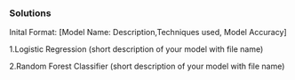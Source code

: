 ### Solutions
Inital Format: [Model Name: Description,Techniques used, Model Accuracy]

1.Logistic Regression
(short description of your model with file name)

2.Random Forest Classifier
(short description of your model with file name)
